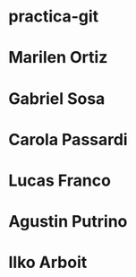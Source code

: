 # practica-git

# Marilen Ortiz

# Gabriel Sosa

# Carola Passardi

# Lucas Franco

# Agustin Putrino

# Ilko Arboit